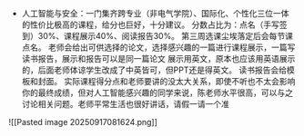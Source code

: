 - 人工智能与安全：一门集齐跨专业（非电气学院）、国际化、个性化三位一体的性价比极高的课程，给分也巨好，十分建议。 分数占比为：点名（手写签到）30%、课程展示40%、阅读报告30%。 第三周选课尘埃落定后会每节课点名。 老师会给出可供选择的论文，选择感兴趣的一篇进行课程展示，一篇写读书报告，展示和报告可以是同一篇论文 展示用英文，原本也应该用英语展示的，后面老师体谅学生改成了中英皆可，但PPT还是得英文。 读书报告会给模板和封面。 实际课程得分点和老师要讲的没太大关系，即使不听也不太会影响你的最终成绩，但对人工智能感兴趣的同学来说，陈老师水平很高，可以与之讨论相关问题。老师平常生活也很好讲话，请假一请一个准


![[Pasted image 20250917081624.png]]